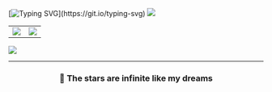 
[![Typing SVG](https://readme-typing-svg.herokuapp.com?color=A236F7&lines=Welcome+to+my+profile.)](https://git.io/typing-svg)
![](https://media.discordapp.net/attachments/928069372759646268/975453823143395339/AN_The-Great-Jahy-Will-Not-Be-Defeated.jpg)


  <table>
    <tr>
      <td>
        <img align="center" src="https://github-readme-stats.vercel.app/api?username=buenindvl&show_icons=true&hide_border=true&icon_color=ffca28&title_color=ffa000" />
      </td>
      <td>
        <img align="center" src="https://github-readme-stats.vercel.app/api/top-langs/?username=buenindvl&layout=compact&hide_border=true&title_color=ffa000" />
      </td>
    </tr>
  </table>
</a>

[![](https://count.getloli.com/get/@buenindvl?theme=rule34)](https://github.com/buenindvl)
<hr> <h3 align='center'> 🌠 The stars are infinite like my dreams </h3>

